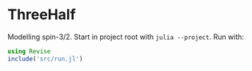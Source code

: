 # ThreeHalf

Modelling spin-3/2.
Start in project root with `julia --project`.
Run with:
```julia
using Revise
include('src/run.jl')
```
